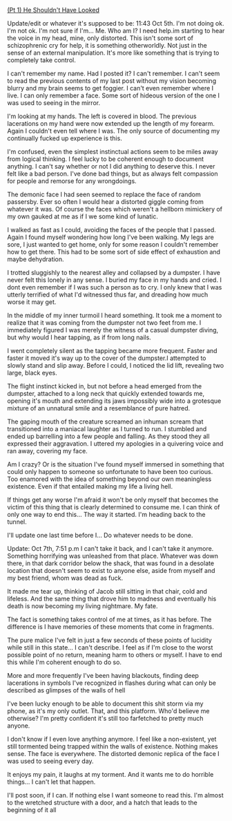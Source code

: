 [(Pt 1) He Shouldn't Have Looked ](https://www.reddit.com/r/nosleep/s/YiA1drBwKx)

Update/edit or whatever it's supposed to be: 11:43 Oct 5th. I'm not doing ok. I'm not ok.  I'm not sure if I'm... Me. Who am I? I need help.im starting to hear the voice in my head, mine, only distorted. This isn't some sort of schizophrenic cry for help, it is something otherworldly. Not just in the sense of an external manipulation. It's more like something that is trying to completely take control. 

I can't remember my name. Had I posted it? I can't remember. I can't seem to read the previous contents of my last post without my vision becoming blurry and my brain seems to get foggier. I can't even remember where I live. I can only remember a face. Some sort of hideous version of the one I was used to seeing in the mirror.

I'm looking at my hands. The left is covered in blood. The previous lacerations on my hand were now extended up the length of my forearm. Again I couldn't even tell where I was. The only source of documenting my continually fucked up experience is this.

I'm confused, even the simplest instinctual  actions seem to be miles away from logical thinking. I feel lucky to be coherent enough to document anything. I can't say whether or not I did anything to deserve this. I never felt like a bad person. I've done bad things, but as always felt compassion for people and remorse for any wrongdoings.

The demonic face I had seen seemed to replace the face of random passersby. Ever so often I would hear a distorted giggle coming from whatever it was. Of course the faces which weren't a hellborn mimickery of my own gauked at me as if I we some kind of lunatic.

I walked as fast as I could, avoiding the faces of the people that I passed. Again I found myself wondering how long I've been walking. My legs are sore, I just wanted to get home, only for some reason I couldn't remember how to get there. This had to be some sort of side effect of exhaustion and maybe dehydration.

I trotted sluggishly to the nearest alley and collapsed by a dumpster. I have never felt this lonely in any sense. I buried my face in my hands and cried. I dont even remember if I was such a person as to cry. I only knew that I was utterly terrified of what I'd witnessed thus far, and dreading how much worse it may get.

In the middle of my inner turmoil I heard something. It took me a moment to realize that it was coming from the dumpster not two feet from me. I immediately figured I was merely the witness of a casual dumpster diving, but why would I hear tapping, as if from long nails.

I went completely silent as the tapping became more frequent. Faster and faster it moved it's way up to the cover of the dumpster.I attempted to slowly stand and slip away. Before I could, I noticed the lid lift, revealing two large, black eyes.

The flight instinct kicked in, but not before a head emerged from the dumpster, attached to a long neck that quickly extended towards me, opening it's mouth and extending its jaws impossibly wide into a grotesque mixture of an unnatural smile and a resemblance of pure hatred.

The gaping mouth of the creature screamed an inhuman scream that transitioned into a maniacal laughter as I turned to run. I stumbled and ended up barrelling into a few people and falling. As they stood they all expressed their aggravation. I uttered my apologies in a quivering voice and ran away, covering my face.

Am I crazy? Or is the situation I've found myself immersed in something that could only happen to someone so unfortunate to have been too curious. Too enamored with the idea of something beyond our own meaningless existence. Even if that entailed making my life a living hell. 

If things get any worse I'm afraid it won't be only myself that becomes the victim of this thing that is clearly determined to consume me. I can think of only one way to end this... The way it started. I'm heading back to the tunnel. 

I'll update one last time before I... Do whatever needs to be done.

Update: Oct 7th, 7:51 p.m
I can't take it back, and I can't take it anymore. Something horrifying was unleashed from that place. Whatever was down there, in that dark corridor below the shack, that was found in a desolate location that doesn't seem to exist to anyone else, aside from myself and my best friend, whom was dead as fuck. 

It made me tear up, thinking of Jacob still sitting in that chair, cold and lifeless. And the same thing that drove him to madness and eventually his death is now becoming my living nightmare. My fate.

The fact is something takes control of me at times, as it has before. The difference is I have memories of these moments that come in fragments. 

The pure malice I've felt in just a few seconds of these points of lucidity while still in this state... I can't describe. I feel as if I'm close to the worst possible point of no return, meaning harm to others or myself. I have to end this while I'm coherent enough to do so.

More and more frequently I've been having blackouts, finding deep lacerations in symbols I've recognized in flashes during what can only be described as glimpses of the walls of hell

I've been lucky enough to be able to document this shit storm via my phone, as it's my only outlet. That, and this platform. Who'd believe me otherwise? I'm pretty confident it's still too farfetched to pretty much anyone.

I don't know if I even love anything anymore. I feel like a non-existent, yet still tormented being trapped within the walls of existence. Nothing makes sense. The face is everywhere. The distorted demonic replica of the face I was used to seeing every day. 

It enjoys my pain, it laughs at my torment. And it wants me to do horrible things... I can't let that happen. 

I'll post soon, if I can. If nothing else I want someone to read this. I'm almost to the wretched structure with a door, and a hatch that leads to the beginning of it all

